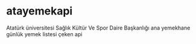 # atayemekapi
 Atatürk üniversitesi Sağlık Kültür Ve Spor Daire Başkanlığı ana yemekhane günlük yemek listesi çeken api
